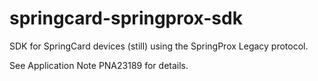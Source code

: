 # springcard-springprox-sdk

SDK for SpringCard devices (still) using the SpringProx Legacy protocol.

See Application Note PNA23189 for details.

